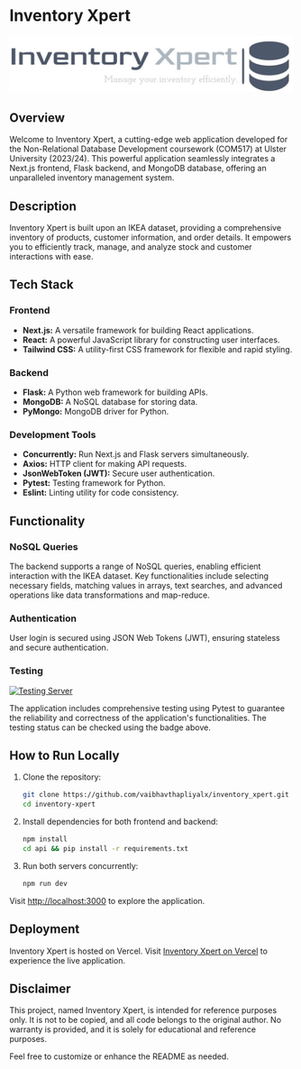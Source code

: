 # Inventory Xpert

![Inventory Xpert Logo](public/assets/logo_stretched.png)

## Overview

Welcome to Inventory Xpert, a cutting-edge web application developed for the Non-Relational Database Development coursework (COM517) at Ulster University (2023/24). This powerful application seamlessly integrates a Next.js frontend, Flask backend, and MongoDB database, offering an unparalleled inventory management system.

## Description

Inventory Xpert is built upon an IKEA dataset, providing a comprehensive inventory of products, customer information, and order details. It empowers you to efficiently track, manage, and analyze stock and customer interactions with ease.

## Tech Stack

### Frontend

- **Next.js:** A versatile framework for building React applications.
- **React:** A powerful JavaScript library for constructing user interfaces.
- **Tailwind CSS:** A utility-first CSS framework for flexible and rapid styling.

### Backend

- **Flask:** A Python web framework for building APIs.
- **MongoDB:** A NoSQL database for storing data.
- **PyMongo:** MongoDB driver for Python.

### Development Tools

- **Concurrently:** Run Next.js and Flask servers simultaneously.
- **Axios:** HTTP client for making API requests.
- **JsonWebToken (JWT):** Secure user authentication.
- **Pytest:** Testing framework for Python.
- **Eslint:** Linting utility for code consistency.

## Functionality

### NoSQL Queries

The backend supports a range of NoSQL queries, enabling efficient interaction with the IKEA dataset. Key functionalities include selecting necessary fields, matching values in arrays, text searches, and advanced operations like data transformations and map-reduce.

### Authentication

User login is secured using JSON Web Tokens (JWT), ensuring stateless and secure authentication.

### Testing

[![Testing Server](https://github.com/vaibhavthapliyalx/inventory_xpert/actions/workflows/backend_pipeline.yml/badge.svg)](https://github.com/vaibhavthapliyalx/inventory_xpert/actions/workflows/backend_pipeline.yml)

The application includes comprehensive testing using Pytest to guarantee the reliability and correctness of the application's functionalities. The testing status can be checked using the badge above.

## How to Run Locally

1. Clone the repository:

    ```bash
    git clone https://github.com/vaibhavthapliyalx/inventory_xpert.git
    cd inventory-xpert
    ```

2. Install dependencies for both frontend and backend:

    ```bash
    npm install
    cd api && pip install -r requirements.txt
    ```

3. Run both servers concurrently:

    ```bash
    npm run dev
    ```

Visit [http://localhost:3000](http://localhost:3000) to explore the application.

## Deployment

Inventory Xpert is hosted on Vercel. Visit [Inventory Xpert on Vercel](https://inventory-xpert.vercel.app/login) to experience the live application.

## Disclaimer

This project, named Inventory Xpert, is intended for reference purposes only. It is not to be copied, and all code belongs to the original author. No warranty is provided, and it is solely for educational and reference purposes.

Feel free to customize or enhance the README as needed.
